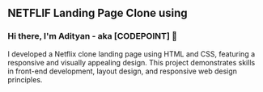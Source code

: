 ## NETFLIF Landing Page Clone using
### Hi there, I'm Adityan - aka [CODEPOINT] 👋
I developed a Netflix clone landing page using HTML and CSS, featuring a responsive and visually appealing design. 
This project demonstrates skills in front-end development, layout design, and responsive web design principles.

